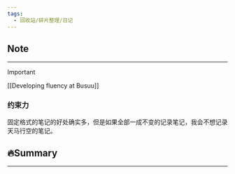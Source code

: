 ```yaml
---
tags:
  - 回收站/碎片整理/日记
---
```


## Note

---

> [!Important]
> [[Developing fluency at Busuu]]

### 约束力

固定格式的笔记的好处确实多，但是如果全部一成不变的记录笔记，我会不想记录天马行空的笔记。

## 🔥Summary

---

